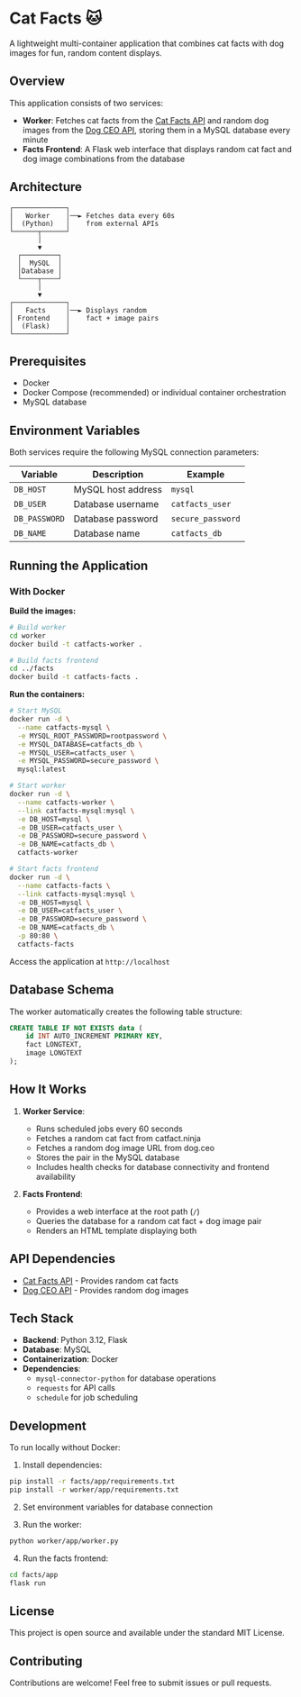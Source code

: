 # Cat Facts 🐱

A lightweight multi-container application that combines cat facts with dog images for fun, random content displays.

## Overview

This application consists of two services:

- **Worker**: Fetches cat facts from the [Cat Facts API](https://catfact.ninja/fact) and random dog images from the [Dog CEO API](https://dog.ceo/api/breeds/image/random), storing them in a MySQL database every minute
- **Facts Frontend**: A Flask web interface that displays random cat fact and dog image combinations from the database

## Architecture

```
┌─────────────┐
│   Worker    │──► Fetches data every 60s
│  (Python)   │    from external APIs
└──────┬──────┘
       │
       ▼
  ┌─────────┐
  │  MySQL  │
  │Database │
  └────┬────┘
       │
       ▼
┌─────────────┐
│   Facts     │──► Displays random
│ Frontend    │    fact + image pairs
│  (Flask)    │
└─────────────┘
```

## Prerequisites

- Docker
- Docker Compose (recommended) or individual container orchestration
- MySQL database

## Environment Variables

Both services require the following MySQL connection parameters:

| Variable | Description | Example |
|----------|-------------|---------|
| `DB_HOST` | MySQL host address | `mysql` |
| `DB_USER` | Database username | `catfacts_user` |
| `DB_PASSWORD` | Database password | `secure_password` |
| `DB_NAME` | Database name | `catfacts_db` |

## Running the Application

### With Docker

**Build the images:**

```bash
# Build worker
cd worker
docker build -t catfacts-worker .

# Build facts frontend
cd ../facts
docker build -t catfacts-facts .
```

**Run the containers:**

```bash
# Start MySQL
docker run -d \
  --name catfacts-mysql \
  -e MYSQL_ROOT_PASSWORD=rootpassword \
  -e MYSQL_DATABASE=catfacts_db \
  -e MYSQL_USER=catfacts_user \
  -e MYSQL_PASSWORD=secure_password \
  mysql:latest

# Start worker
docker run -d \
  --name catfacts-worker \
  --link catfacts-mysql:mysql \
  -e DB_HOST=mysql \
  -e DB_USER=catfacts_user \
  -e DB_PASSWORD=secure_password \
  -e DB_NAME=catfacts_db \
  catfacts-worker

# Start facts frontend
docker run -d \
  --name catfacts-facts \
  --link catfacts-mysql:mysql \
  -e DB_HOST=mysql \
  -e DB_USER=catfacts_user \
  -e DB_PASSWORD=secure_password \
  -e DB_NAME=catfacts_db \
  -p 80:80 \
  catfacts-facts
```

Access the application at `http://localhost`

## Database Schema

The worker automatically creates the following table structure:

```sql
CREATE TABLE IF NOT EXISTS data (
    id INT AUTO_INCREMENT PRIMARY KEY,
    fact LONGTEXT,
    image LONGTEXT
);
```

## How It Works

1. **Worker Service**:
   - Runs scheduled jobs every 60 seconds
   - Fetches a random cat fact from catfact.ninja
   - Fetches a random dog image URL from dog.ceo
   - Stores the pair in the MySQL database
   - Includes health checks for database connectivity and frontend availability

2. **Facts Frontend**:
   - Provides a web interface at the root path (`/`)
   - Queries the database for a random cat fact + dog image pair
   - Renders an HTML template displaying both

## API Dependencies

- [Cat Facts API](https://catfact.ninja/) - Provides random cat facts
- [Dog CEO API](https://dog.ceo/dog-api/) - Provides random dog images

## Tech Stack

- **Backend**: Python 3.12, Flask
- **Database**: MySQL
- **Containerization**: Docker
- **Dependencies**: 
  - `mysql-connector-python` for database operations
  - `requests` for API calls
  - `schedule` for job scheduling

## Development

To run locally without Docker:

1. Install dependencies:
```bash
pip install -r facts/app/requirements.txt
pip install -r worker/app/requirements.txt
```

2. Set environment variables for database connection

3. Run the worker:
```bash
python worker/app/worker.py
```

4. Run the facts frontend:
```bash
cd facts/app
flask run
```

## License

This project is open source and available under the standard MIT License.

## Contributing

Contributions are welcome! Feel free to submit issues or pull requests.